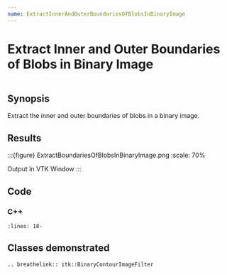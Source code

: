 ```yaml
---
name: ExtractInnerAndOuterBoundariesOfBlobsInBinaryImage
---
```


# Extract Inner and Outer Boundaries of Blobs in Binary Image

```{index} single: BinaryContourImageFilter single: blob pair: inner; outer
```

## Synopsis

Extract the inner and outer boundaries of blobs in a binary image.

## Results

:::{figure} ExtractBoundariesOfBlobsInBinaryImage.png
:scale: 70%

Output In VTK Window
:::

## Code

### C++

```{literalinclude} Code.cxx
:lines: 18-
```

## Classes demonstrated

```{eval-rst}
.. breathelink:: itk::BinaryContourImageFilter
```

